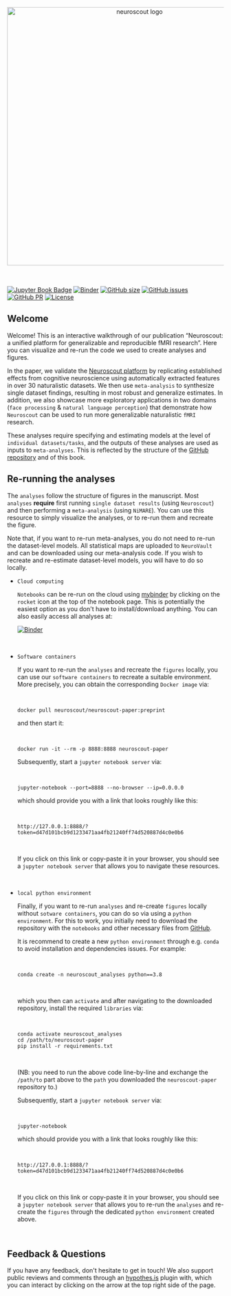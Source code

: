 <center>
<img src="https://neuroscout.org/static/Neuroscout_Simple_Wide.svg" alt="neuroscout logo" width="600" style="margin:0 0 0 0"/>
</center>

</br>
</br>

[![Jupyter Book Badge](https://jupyterbook.org/badge.svg)](https://neuroscout.github.io/neuroscout-paper)
[![Binder](https://mybinder.org/badge_logo.svg)](https://mybinder.org/v2/gh/neuroscout/neuroscout-paper/HEAD)
[![GitHub size](https://img.shields.io/github/repo-size/neuroscout/neuroscout-paper)](https://github.com/neuroscout/neuroscout-paper/archive/master.zip)
[![GitHub issues](https://img.shields.io/github/issues/neuroscout/neuroscout-paper?style=plastic)](https://github.com/neuroscout/neuroscout-paper/issues)
[![GitHub PR](https://img.shields.io/github/issues-pr/neuroscout/neuroscout-paper)](https://github.com/neuroscout/neuroscout-paper/pulls)
[![License](https://img.shields.io/github/license/neuroscout/neuroscout-paper)](https://github.com/neuroscout/neuroscout-paper)




## Welcome
Welcome! This is an interactive walkthrough of our publication “Neuroscout: a unified platform for generalizable and reproducible fMRI research”. Here you can visualize and re-run the code we used to create analyses and figures. 

In the paper, we validate the [Neuroscout platform](https://neuroscout.org/) by replicating established effects from cognitive neuroscience using automatically extracted features in over 30 naturalistic datasets. We then use `meta-analysis` to synthesize single dataset findings, resulting in most robust and generalize estimates. In addition, we also showcase more exploratory applications in two domains (`face processing` & `natural language perception`) that demonstrate how `Neuroscout` can be used to run more generalizable naturalistic `fMRI` research.

These analyses require specifying and estimating models at the level of `individual datasets/tasks`, and the outputs of these analyses are used as inputs to `meta-analyses`. This is reflected by the structure of the [GitHub repository](https://github.com/neuroscout/neuroscout-paper) and of this book.

## Re-running the analyses
The `analyses` follow the structure of figures in the manuscript. Most `analyses` **require** first running `single dataset results` (using `Neuroscout`) and then performing a `meta-analysis` (using `NiMARE`).
You can use this resource to simply visualize the analyses, or to re-run them and recreate the figure.

Note that, if you want to re-run meta-analyses, you do not need to re-run the dataset-level models. All statistical maps are uploaded to `NeuroVault` and can be downloaded using our meta-analysis code. If you wish to recreate and re-estimate dataset-level models, you will have to do so locally.

- `Cloud computing`

   `Notebooks` can be re-run on the cloud using [mybinder](https://mybinder.org/) by clicking on the `rocket` icon at the top of the notebook page. This is potentially the easiest option as you don't have to install/download anything. You can also easily access all analyses at:

   [![Binder](https://mybinder.org/badge_logo.svg)](https://mybinder.org/v2/gh/neuroscout/neuroscout-paper/HEAD)

</br>

- `Software containers`   

   If you want to re-run the `analyses` and recreate the `figures` locally, you can use our `software containers` to recreate a suitable environment. More precisely, you can obtain the corresponding `Docker image` via:

   </br>

   ```
   docker pull neuroscout/neuroscout-paper:preprint
   ```

   and then start it:

   </br>

   ```
   docker run -it --rm -p 8888:8888 neuroscout-paper
   ```

   Subsequently, start a `jupyter notebook server` via:

   </br>

   ```
   jupyter-notebook --port=8888 --no-browser --ip=0.0.0.0
   ```

   which should provide you with a link that looks roughly like this:

   </br>

   ```http://127.0.0.1:8888/?token=d47d101bcb9d1233471aa4fb21240ff74d520887d4c0e0b6```

   </br>

   If you click on this link or copy-paste it in your browser, you should
   see a `jupyter notebook server` that allows you to navigate these resources.

   </br>

- `local python environment`

   Finally, if you want to re-run `analyses` and re-create `figures` locally without `sotware containers`, you can do so via using a `python environment`. For this to work, you initially need to download the repository with the `notebooks` and other necessary files from [GitHub](https://github.com/neuroscout/neuroscout-paper). 
   
   It is recommend to create a new `python environment` through e.g. `conda` to avoid installation and dependencies issues. For example:

   </br>

   ```
   conda create -n neuroscout_analyses python==3.8
   ```
   
   </br>

   which you then can `activate` and after navigating to the downloaded repository, install the required `libraries` via:

   </br>

   ```
   conda activate neuroscout_analyses
   cd /path/to/neuroscout-paper
   pip install -r requirements.txt
   ```

   </br>

   (NB: you need to run the above code line-by-line and exchange the `/path/to` part above to the `path` you downloaded the `neuroscout-paper` repository to.)

   Subsequently, start a `jupyter notebook server` via:

   </br>

   ```
   jupyter-notebook
   ```

   which should provide you with a link that looks roughly like this:

   </br>

   ```http://127.0.0.1:8888/?token=d47d101bcb9d1233471aa4fb21240ff74d520887d4c0e0b6```

   </br>

   If you click on this link or copy-paste it in your browser, you should
   see a `jupyter notebook server` that allows you to re-run the `analyses` and re-create the `figures` through the dedicated `python environment` created above.

   </br>

## Feedback & Questions
If you have any feedback, don't hesitate to get in touch!
We also support public reviews and comments through an [hypothes.is](https://web.hypothes.is/) plugin with, which you can interact by clicking on the arrow at the top right side of the page.